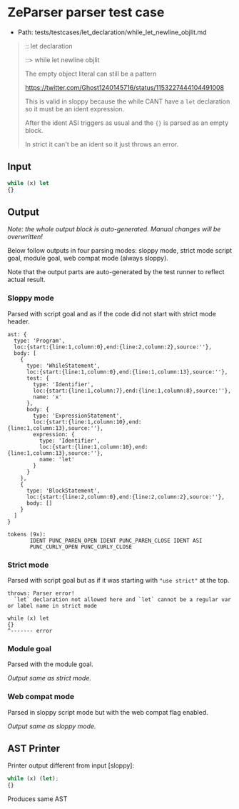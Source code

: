 # ZeParser parser test case

- Path: tests/testcases/let_declaration/while_let_newline_objlit.md

> :: let declaration
>
> ::> while let newline objlit
>
> The empty object literal can still be a pattern
>
> https://twitter.com/Ghost1240145716/status/1153227444104491008
>
> This is valid in sloppy because the while CANT have a `let` declaration so it must be an ident expression.
>
> After the ident ASI triggers as usual and the `{}` is parsed as an empty block.
>
> In strict it can't be an ident so it just throws an error.

## Input

`````js
while (x) let
{}
`````

## Output

_Note: the whole output block is auto-generated. Manual changes will be overwritten!_

Below follow outputs in four parsing modes: sloppy mode, strict mode script goal, module goal, web compat mode (always sloppy).

Note that the output parts are auto-generated by the test runner to reflect actual result.

### Sloppy mode

Parsed with script goal and as if the code did not start with strict mode header.

`````
ast: {
  type: 'Program',
  loc:{start:{line:1,column:0},end:{line:2,column:2},source:''},
  body: [
    {
      type: 'WhileStatement',
      loc:{start:{line:1,column:0},end:{line:1,column:13},source:''},
      test: {
        type: 'Identifier',
        loc:{start:{line:1,column:7},end:{line:1,column:8},source:''},
        name: 'x'
      },
      body: {
        type: 'ExpressionStatement',
        loc:{start:{line:1,column:10},end:{line:1,column:13},source:''},
        expression: {
          type: 'Identifier',
          loc:{start:{line:1,column:10},end:{line:1,column:13},source:''},
          name: 'let'
        }
      }
    },
    {
      type: 'BlockStatement',
      loc:{start:{line:2,column:0},end:{line:2,column:2},source:''},
      body: []
    }
  ]
}

tokens (9x):
       IDENT PUNC_PAREN_OPEN IDENT PUNC_PAREN_CLOSE IDENT ASI
       PUNC_CURLY_OPEN PUNC_CURLY_CLOSE
`````

### Strict mode

Parsed with script goal but as if it was starting with `"use strict"` at the top.

`````
throws: Parser error!
  `let` declaration not allowed here and `let` cannot be a regular var or label name in strict mode

while (x) let
{}
^------- error
`````


### Module goal

Parsed with the module goal.

_Output same as strict mode._

### Web compat mode

Parsed in sloppy script mode but with the web compat flag enabled.

_Output same as sloppy mode._

## AST Printer

Printer output different from input [sloppy]:

````js
while (x) (let);
{}
````

Produces same AST
